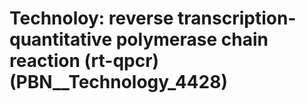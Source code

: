 # Technoloy: __reverse transcription-quantitative polymerase chain reaction (rt-qpcr)__ (PBN__Technology_4428)

